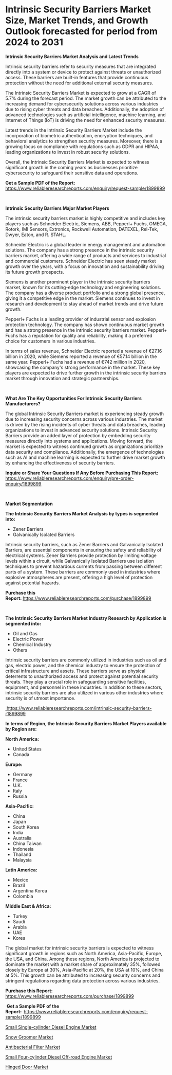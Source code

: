 <p><h1>Intrinsic Security Barriers Market Size, Market Trends, and Growth Outlook forecasted for period from 2024 to 2031</h1></p><p><strong>Intrinsic Security Barriers Market Analysis and Latest Trends</strong></p>
<p><p>Intrinsic security barriers refer to security measures that are integrated directly into a system or device to protect against threats or unauthorized access. These barriers are built-in features that provide continuous protection without the need for additional external security measures.</p><p>The Intrinsic Security Barriers Market is expected to grow at a CAGR of 5.7% during the forecast period. The market growth can be attributed to the increasing demand for cybersecurity solutions across various industries due to rising cyber threats and data breaches. Additionally, the adoption of advanced technologies such as artificial intelligence, machine learning, and Internet of Things (IoT) is driving the need for enhanced security measures.</p><p>Latest trends in the Intrinsic Security Barriers Market include the incorporation of biometric authentication, encryption techniques, and behavioral analytics to strengthen security measures. Moreover, there is a growing focus on compliance with regulations such as GDPR and HIPAA, leading organizations to invest in robust security solutions.</p><p>Overall, the Intrinsic Security Barriers Market is expected to witness significant growth in the coming years as businesses prioritize cybersecurity to safeguard their sensitive data and operations.</p></p>
<p><strong>Get a Sample PDF of the Report:&nbsp;</strong> <a href="https://www.reliableresearchreports.com/enquiry/request-sample/1899899">https://www.reliableresearchreports.com/enquiry/request-sample/1899899</a></p>
<p>&nbsp;</p>
<p><strong>Intrinsic Security Barriers Major Market Players</strong></p>
<p><p>The intrinsic security barriers market is highly competitive and includes key players such as Schneider Electric, Siemens, ABB, Pepperl+ Fuchs, OMEGA, Rotork, IMI Sensors, Extronics, Rockwell Automation, DATEXEL, Rel-Tek, Dwyer, Eaton, and R. STAHL.</p><p>Schneider Electric is a global leader in energy management and automation solutions. The company has a strong presence in the intrinsic security barriers market, offering a wide range of products and services to industrial and commercial customers. Schneider Electric has seen steady market growth over the years, with a focus on innovation and sustainability driving its future growth prospects.</p><p>Siemens is another prominent player in the intrinsic security barriers market, known for its cutting-edge technology and engineering solutions. The company has a diverse product portfolio and a strong global presence, giving it a competitive edge in the market. Siemens continues to invest in research and development to stay ahead of market trends and drive future growth.</p><p>Pepperl+ Fuchs is a leading provider of industrial sensor and explosion protection technology. The company has shown continuous market growth and has a strong presence in the intrinsic security barriers market. Pepperl+ Fuchs has a reputation for quality and reliability, making it a preferred choice for customers in various industries.</p><p>In terms of sales revenue, Schneider Electric reported a revenue of €27.16 billion in 2020, while Siemens reported a revenue of €57.14 billion in the same year. Pepperl+ Fuchs had a revenue of €742 million in 2020, showcasing the company's strong performance in the market. These key players are expected to drive further growth in the intrinsic security barriers market through innovation and strategic partnerships.</p></p>
<p>&nbsp;</p>
<p><strong>What Are The Key Opportunities For Intrinsic Security Barriers Manufacturers?</strong></p>
<p><p>The global Intrinsic Security Barriers market is experiencing steady growth due to increasing security concerns across various industries. The market is driven by the rising incidents of cyber threats and data breaches, leading organizations to invest in advanced security solutions. Intrinsic Security Barriers provide an added layer of protection by embedding security measures directly into systems and applications. Moving forward, the market is expected to witness continued growth as organizations prioritize data security and compliance. Additionally, the emergence of technologies such as AI and machine learning is expected to further drive market growth by enhancing the effectiveness of security barriers.</p></p>
<p><strong>Inquire or Share Your Questions If Any Before Purchasing This Report:</strong> <a href="https://www.reliableresearchreports.com/enquiry/pre-order-enquiry/1899899">https://www.reliableresearchreports.com/enquiry/pre-order-enquiry/1899899</a></p>
<p>&nbsp;</p>
<p><strong>Market Segmentation</strong></p>
<p><strong>The Intrinsic Security Barriers Market Analysis by types is segmented into:</strong></p>
<p><ul><li>Zener Barriers</li><li>Galvanically Isolated Barriers</li></ul></p>
<p><p>Intrinsic security barriers, such as Zener Barriers and Galvanically Isolated Barriers, are essential components in ensuring the safety and reliability of electrical systems. Zener Barriers provide protection by limiting voltage levels within a circuit, while Galvanically Isolated Barriers use isolation techniques to prevent hazardous currents from passing between different parts of a system. These barriers are commonly used in industries where explosive atmospheres are present, offering a high level of protection against potential hazards.</p></p>
<p><strong>Purchase this Report:&nbsp;</strong><a href="https://www.reliableresearchreports.com/purchase/1899899">https://www.reliableresearchreports.com/purchase/1899899</a></p>
<p>&nbsp;</p>
<p><strong>The Intrinsic Security Barriers Market Industry Research by Application is segmented into:</strong></p>
<p><ul><li>Oil and Gas</li><li>Electric Power</li><li>Chemical Industry</li><li>Others</li></ul></p>
<p><p>Intrinsic security barriers are commonly utilized in industries such as oil and gas, electric power, and the chemical industry to ensure the protection of critical infrastructure and assets. These barriers serve as physical deterrents to unauthorized access and protect against potential security threats. They play a crucial role in safeguarding sensitive facilities, equipment, and personnel in these industries. In addition to these sectors, intrinsic security barriers are also utilized in various other industries where security is of utmost importance.</p></p>
<p><a href="https://www.reliableresearchreports.com/intrinsic-security-barriers-r1899899">&nbsp;https://www.reliableresearchreports.com/intrinsic-security-barriers-r1899899</a></p>
<p><strong>In terms of Region, the Intrinsic Security Barriers Market Players available by Region are:</strong></p>
<p>
    <p> <strong> North America: </strong>
        <ul>
            <li>United States</li>
            <li>Canada</li>
        </ul>
        </p> 
    <p> <strong> Europe: </strong>
        <ul>
            <li>Germany</li>
            <li>France</li>
            <li>U.K.</li>
            <li>Italy</li>
            <li>Russia</li>
        </ul>
        </p> 
    <p> <strong> Asia-Pacific: </strong>
        <ul>
            <li>China</li>
            <li>Japan</li>
            <li>South Korea</li>
            <li>India</li>
            <li>Australia</li>
            <li>China Taiwan</li>
            <li>Indonesia</li>
            <li>Thailand</li>
            <li>Malaysia</li>
        </ul>
        </p> 
    <p> <strong> Latin America: </strong>
        <ul>
            <li>Mexico</li>
            <li>Brazil</li>
            <li>Argentina Korea</li>
            <li>Colombia</li>
        </ul>
        </p> 
    <p> <strong> Middle East & Africa: </strong>
        <ul>
            <li>Turkey</li>
            <li>Saudi</li>
            <li>Arabia</li>
            <li>UAE</li>
            <li>Korea</li>
        </ul>
    </p>
    </p>
<p><p>The global market for intrinsic security barriers is expected to witness significant growth in regions such as North America, Asia-Pacific, Europe, the USA, and China. Among these regions, North America is projected to dominate the market with a market share of approximately 35%, followed closely by Europe at 30%, Asia-Pacific at 20%, the USA at 10%, and China at 5%. This growth can be attributed to increasing security concerns and stringent regulations regarding data protection across various industries.</p></p>
<p><strong>Purchase this Report: </strong><a href="https://www.reliableresearchreports.com/purchase/1899899">https://www.reliableresearchreports.com/purchase/1899899</a></p>
<p>&nbsp;<strong>Get a Sample PDF of the Report:&nbsp;&nbsp;</strong><a href="https://www.reliableresearchreports.com/enquiry/request-sample/1899899">https://www.reliableresearchreports.com/enquiry/request-sample/1899899</a></p>
<p><strong></strong></p>
<p><p><a href="https://github.com/hrhzhypq19/Market-Research-Report-List-1/blob/main/small-single-cylinder-diesel-engine-market.md">Small Single-cylinder Diesel Engine Market</a></p><p><a href="https://www.linkedin.com/pulse/snow-groomer-market-industry-trends-forecast-period-from-vteie?trackingId=bPzMTENTS8apR9ZPf1u%2Frg%3D%3D">Snow Groomer Market</a></p><p><a href="https://issuu.com/reportprime-2/docs/antibacterial-filter-market-size-2030.pptx">Antibacterial Filter Market</a></p><p><a href="https://github.com/kishanagarner91/Market-Research-Report-List-1/blob/main/small-four-cylinder-diesel-off-road-engine-market.md">Small Four-cylinder Diesel Off-road Engine Market</a></p><p><a href="https://www.linkedin.com/pulse/global-hinged-door-market-size-expected-experience-cagr-oxt2f?trackingId=IM2g5DEqThi7s9SbWt%2Fu9A%3D%3D">Hinged Door Market</a></p></p>